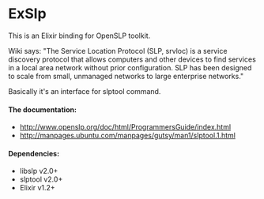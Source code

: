 # ExSlp

This is an Elixir binding for OpenSLP toolkit.

Wiki says:
  "The Service Location Protocol (SLP, srvloc) is a service discovery protocol that allows computers and other devices to find services in a local area network without prior configuration. SLP has been designed to scale from small, unmanaged networks to large enterprise networks."

Basically it's an interface for slptool command.

#### The documentation:
  * http://www.openslp.org/doc/html/ProgrammersGuide/index.html
  * http://manpages.ubuntu.com/manpages/gutsy/man1/slptool.1.html

#### Dependencies:
  * libslp  v2.0+
  * slptool v2.0+
  * Elixir  v1.2+

